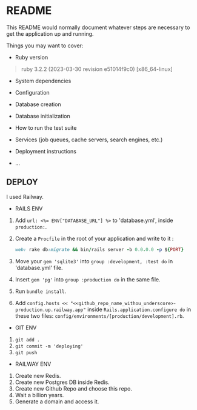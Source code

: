# README

This README would normally document whatever steps are necessary to get the
application up and running.

Things you may want to cover:

* Ruby version

> ruby 3.2.2 (2023-03-30 revision e51014f9c0) [x86_64-linux]

* System dependencies

* Configuration

* Database creation

* Database initialization

* How to run the test suite

* Services (job queues, cache servers, search engines, etc.)

* Deployment instructions

* ...

## DEPLOY

I used Railway.

* RAILS ENV

1. Add `url: <%= ENV["DATABASE_URL"] %>` to 'database.yml', inside `production:`.
1. Create a `Procfile` in the root of your application and write to it :

    ```ruby
    web: rake db:migrate && bin/rails server -b 0.0.0.0 -p ${PORT}
    ```

1. Move your `gem 'sqlite3'` into `group :development, :test do` in 'database.yml' file.
1. Insert `gem 'pg'` into `group :production do` in the same file.
1. Run `bundle install`.
1. Add `config.hosts << "<<github_repo_name_withou_underscore>-production.up.railway.app"` inside `Rails.application.configure do` in these two files: `config/environments/[production/development].rb`.

* GIT ENV

1. `git add .`
1. `git commit -m 'deploying'`
1. `git push`

* RAILWAY ENV

1. Create new Redis.
1. Create new Postgres DB inside Redis.
1. Create new Github Repo and choose this repo.
1. Wait a billion years.
1. Generate a domain and access it.
